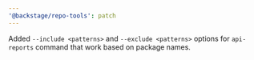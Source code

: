 ```yaml
---
'@backstage/repo-tools': patch
---
```


Added `--include <patterns>` and `--exclude <patterns>` options for `api-reports` command that work based on package names.

